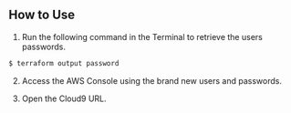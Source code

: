 ## How to Use

1. Run the following command in the Terminal to retrieve the users passwords.

```sh
$ terraform output password
```

2. Access the AWS Console using the brand new users and passwords.

3. Open the Cloud9 URL.
